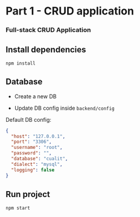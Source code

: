 # Part 1 - CRUD application

### Full-stack CRUD Application

## Install dependencies

```shell
npm install
```

## Database

- Create a new DB

- Update DB config inside `backend/config`

Default DB config:
```json
{
  "host": "127.0.0.1",
  "port": "3306",
  "username": "root",
  "password": "",
  "database": "cualit",
  "dialect": "mysql",
  "logging": false
}
```

## Run project

```shell
npm start
```
